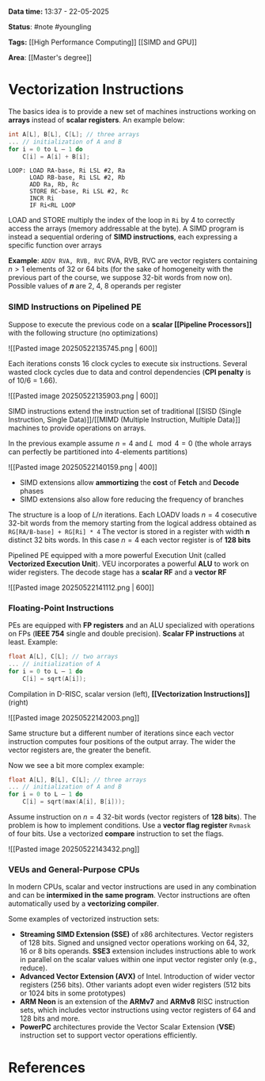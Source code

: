 **Data time:** 13:37 - 22-05-2025

**Status**: #note #youngling 

**Tags:** [[High Performance Computing]] [[SIMD and GPU]]

**Area**: [[Master's degree]]
# Vectorization Instructions

The basics idea is to provide a new set of machines instructions working on **arrays** instead of **scalar registers**. An example below:

```c
int A[L], B[L], C[L]; // three arrays
... // initialization of A and B
for i = 0 to L – 1 do
	C[i] = A[i] + B[i];
```

```
LOOP: LOAD RA-base, Ri LSL #2, Ra
	  LOAD RB-base, Ri LSL #2, Rb
	  ADD Ra, Rb, Rc
	  STORE RC-base, Ri LSL #2, Rc
	  INCR Ri
	  IF Ri<RL LOOP
```

LOAD and STORE multiply the index of the loop in `Ri` by 4 to correctly access the arrays (memory addressable at the byte). A SIMD program is instead a sequential ordering of **SIMD instructions**, each expressing a specific function over arrays

**Example**: `ADDV RVA, RVB, RVC`
RVA, RVB, RVC are vector registers containing $n > 1$ elements of 32 or 64 bits (for the sake of homogeneity with the previous part of the course, we suppose 32-bit words from now on). Possible values of 𝒏 are 2, 4, 8 operands per register

### SIMD Instructions on Pipelined PE
Suppose to execute the previous code on a **scalar [[Pipeline Processors]]** with the following structure (no optimizations)

![[Pasted image 20250522135745.png | 600]]

Each iterations consts 16 clock cycles to execute six instructions. Several wasted clock cycles due to data and control dependencies (**CPI penalty** is of 10/6 = 1.66).

![[Pasted image 20250522135903.png | 600]]

SIMD instructions extend the instruction set of traditional [[SISD (Single Instruction, Single Data)]]/[[MIMD (Multiple Instruction, Multiple Data)]] machines to provide operations on arrays.

In the previous example assume $n = 4$ and $L \mod 4 = 0$ (the whole arrays can perfectly be partitioned into 4-elements partitions)

![[Pasted image 20250522140159.png | 400]]

- SIMD extensions allow **ammortizing** the **cost** of **Fetch** and **Decode** phases
- SIMD extensions also allow fore reducing the frequency of branches

The structure is a loop of $L/n$ iterations. Each LOADV loads $n=4$ cosecutive 32-bit words from the memory starting from the logical address obtained as `RG[RA/B-base] + RG[Ri] * 4`
The vector is stored in a register with width **n** distinct 32 bits words. In this case $n=4$ each vector register is of **128 bits**

Pipelined PE equipped with a more powerful Execution Unit (called **Vectorized Execution Unit**). VEU incorporates a powerful **ALU** to work on wider registers. The decode stage has a **scalar RF** and a **vector RF**

![[Pasted image 20250522141112.png | 600]]

### Floating-Point Instructions

PEs are equipped with **FP registers** and an ALU specialized with operations on FPs (**IEEE 754** single and double precision). **Scalar FP instructions** at least. Example:
```c
float A[L], C[L]; // two arrays
... // initialization of A
for i = 0 to L – 1 do
	C[i] = sqrt(A[i]);
```
Compilation in D-RISC, scalar version (left), **[[Vectorization Instructions]]** (right)

![[Pasted image 20250522142003.png]]

Same structure but a different number of iterations since each vector instruction computes four positions of the output array. The wider the vector registers are, the greater the benefit.

Now we see a bit more complex example:

```c
float A[L], B[L], C[L]; // three arrays
... // initialization of A and B
for i = 0 to L – 1 do
	C[i] = sqrt(max(A[i], B[i]));
```

Assume instruction on $n = 4$ 32-bit words (vector registers of **128 bits**). The problem is how to implement conditions. Use a **vector flag register** `Rvmask` of four bits. Use a vectorized **compare** instruction to set the flags.

![[Pasted image 20250522143432.png]]


### VEUs and General-Purpose CPUs
In modern CPUs, scalar and vector instructions are used in any combination and can be **intermixed in the same program**. Vector instructions are often automatically used by a **vectorizing compiler**. 

Some examples of vectorized instruction sets:
- **Streaming SIMD Extension (SSE)** of x86 architectures. Vector registers of 128 bits. Signed and unsigned vector operations working on 64, 32, 16 or 8 bits operands. **SSE3** extension includes instructions able to work in parallel on the scalar values within one input vector register only (e.g., reduce).
- **Advanced Vector Extension (AVX)** of Intel. Introduction of wider vector registers (256 bits). Other variants adopt even wider registers (512 bits or 1024 bits in some prototypes)
- **ARM Neon** is an extension of the **ARMv7** and **ARMv8** RISC instruction sets, which includes vector instructions using vector registers of 64 and 128 bits and more.
- **PowerPC** architectures provide the Vector Scalar Extension (**VSE**) instruction set to support vector operations efficiently.


# References